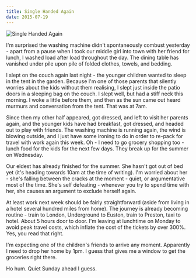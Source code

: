 ```yaml
---
title: Single Handed Again
date: 2015-07-19
---
```


![Single Handed Again](https://source.unsplash.com/l7dbl-sUg3k/1600x900)

I'm surprised the washing machine didn't spontaneously combust yesterday - apart from a pause when I took our middle girl into town with her friend for lunch, I washed load after load throughout the day. The dining table has vanished under pile upon pile of folded clothes, towels, and bedding.

I slept on the couch again last night - the younger children wanted to sleep in the tent in the garden. Because I'm one of those parents that silently worries about the kids without them realising, I slept just inside the patio doors in a sleeping bag on the couch. I slept well, but had a stiff neck this morning. I woke a little before them, and then as the sun came out heard murmurs and conversation from the tent. That was at 7am.

Since then my other half appeared, got dressed, and left to visit her parents again, and the younger kids have had breakfast, got dressed, and headed out to play with friends. The washing machine is running again, the wind is blowing outside, and I just have some ironing to do in order to re-pack for travel with work again this week. Oh - I need to go grocery shopping too - lunch food for the kids for the next few days. They break up for the summer on Wednesday.

Our eldest has already finished for the summer. She hasn't got out of bed yet (it's heading towards 10am at the time of writing). I'm worried about her - she's falling between the cracks at the moment - quiet, or argumentative most of the time. She's self defeating - whenever you try to spend time with her, she causes an argument to exclude herself again.

At least work next week should be fairly straightforward (aside from living in a hotel several hundred miles from home). The journey is already becoming routine - train to London, Underground to Euston, train to Preston, taxi to hotel. About 5 hours door to door. I'm leaving at lunchtime on Monday to avoid peak travel costs, which inflate the cost of the tickets by over 300%. Yes, you read that right.

I'm expecting one of the children's friends to arrive any moment. Apparently I need to drop her home by 1pm. I guess that gives me a window to get the groceries right there.

Ho hum. Quiet Sunday ahead I guess.